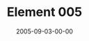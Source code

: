 ---
layout: message
category: message
series: "Elements"
title: "Element 005"
date: 2005-09-03-00-00
message_id: 104
sc-permalink-url: "http://soundcloud.com/crdschurch/element-005"
audio: "http://s3.amazonaws.com/crossroads-media/messages/audio/Elements_05_09-04-05_Element_5.mp3"
audio-duration: "39:06"
tag: 
 - image
 - creation
 - creating
 - creativity
 - purpose
 - element
 - tome
 - bible
explicit: false
---